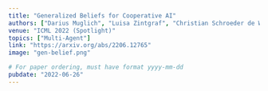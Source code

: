 ```yaml
---
title: "Generalized Beliefs for Cooperative AI"
authors: ["Darius Muglich", "Luisa Zintgraf", "Christian Schroeder de Witt", "Shimon Whiteson", "Jakob Foerster"]
venue: "ICML 2022 (Spotlight)"
topics: ["Multi-Agent"]
link: "https://arxiv.org/abs/2206.12765"
image: "gen-belief.png"

# For paper ordering, must have format yyyy-mm-dd
pubdate: "2022-06-26"
---
```


